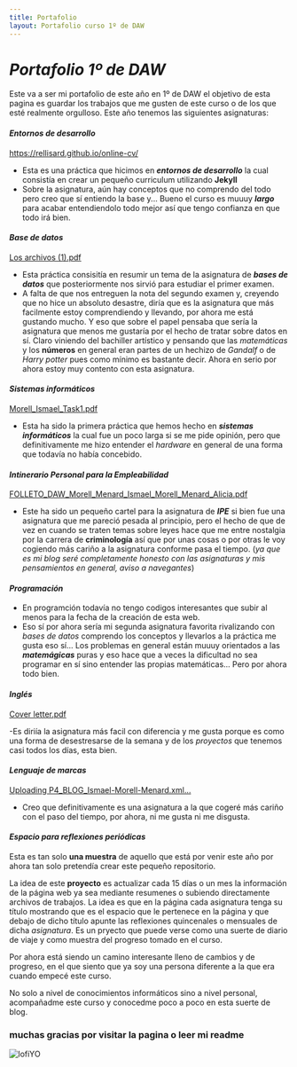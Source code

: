 ```yaml
---
title: Portafolio
layout: Portafolio curso 1º de DAW
---
```

# _Portafolio 1º de DAW_ #

Este va a ser mi portafolio de este año en 1º de DAW el objetivo de esta pagina es guardar los trabajos que me gusten de este curso
o de los que esté realmente orgulloso.
Este año tenemos las siguientes asignaturas:

#### _Entornos de desarrollo_ ####

https://rellisard.github.io/online-cv/
- Esta es una práctica que hicimos en **_entornos de desarrollo_** la cual consistía en crear un pequeño curriculum utilizando **Jekyll**
- Sobre la asignatura, aún hay conceptos que no comprendo del todo pero creo que sí entiendo la base y...
Bueno el curso es muuuy **_largo_** para acabar entendiendolo todo mejor así que tengo confianza en que todo irá bien.

#### _Base de datos_ ####

[Los archivos (1).pdf](https://github.com/user-attachments/files/17894065/Los.archivos.1.pdf)
- Esta práctica consisitía en resumir un tema de la asignatura de **_bases de datos_** que posteriormente nos sirvió para estudiar el primer examen.
- A falta de que nos entreguen la nota del segundo examen y, creyendo que no hice un absoluto desastre, diría que es la asignatura que más facilmente
estoy comprendiendo y llevando, por ahora me está gustando mucho. Y eso que sobre el papel pensaba que sería la asignatura que menos me gustaría por el hecho de tratar sobre datos en sí.
Claro viniendo del bachiller artístico y pensando que las _matemáticas_ y los **números** en general eran partes de un hechizo de _Gandalf_ o de _Harry potter_
pues como mínimo es bastante decir.
Ahora en serio por ahora estoy muy contento con esta asignatura.

#### _Sistemas informáticos_ ####

[Morell_Ismael_Task1.pdf](https://github.com/user-attachments/files/17894067/Morell_Ismael_Task1.pdf)
- Esta ha sido la primera práctica que hemos hecho en **_sistemas informáticos_** la cual fue un poco larga si se me pide opinión,
pero que definitivamente me hizo entender el _hardware_ en general de una forma que todavía no había concebido.

#### _Intinerario Personal para la Empleabilidad_ ####

[FOLLETO_DAW_Morell_Menard_Ismael_Morell_Menard_Alicia.pdf](https://github.com/user-attachments/files/17894070/FOLLETO_DAW_Morell_Menard_Ismael_Morell_Menard_Alicia.pdf)

- Este ha sido un pequeño cartel para la asignatura de **_IPE_** si bien fue una asignatura que me pareció pesada al principio,
pero el hecho de que de vez en cuando se traten temas sobre leyes hace que me entre nostalgia por la carrera de **criminología**
así que por unas cosas o por otras le voy cogiendo más cariño a la asignatura conforme pasa el tiempo.
(_ya que es mi blog seré completamente honesto con las asignaturas y mis pensamientos en general, aviso a navegantes_)

#### _Programación_ ####

- En programción todavía no tengo codigos interesantes que subir al menos para la fecha de la creación de esta web.
- Eso sí por ahora sería mi segunda asignatura favorita rivalizando con _bases de datos_ comprendo los conceptos y llevarlos a la práctica me gusta eso sí...
Los problemas en general están muuuy orientados a las **_matemágicas_** puras y eso hace que a veces la dificultad no sea programar en sí
sino entender las propias matemáticas... Pero por ahora todo bien.

#### _Inglés_ #### 

[Cover letter.pdf](https://github.com/user-attachments/files/17894083/Cover.letter.pdf)

-Es diriía la asignatura más facil con diferencia y me gusta porque es como una forma de desestresarse de la semana y de los _proyectos_ 
que tenemos casi todos los días, esta bien.

#### _Lenguaje de marcas_ #### 

[Uploading P4_BLOG_Ismael-Morell-Menard.xml…]()
- Creo que definitivamente es una asignatura a la que cogeré más cariño con el paso del tiempo, por ahora, ni me gusta ni me disgusta.
  
#### _Espacio para reflexiones periódicas_ ####

Esta es tan solo **una muestra** de aquello que está por venir este año por ahora tan solo pretendía crear este pequeño repositorio. 

La idea de este **proyecto** es actualizar cada 15 días o un mes la información de la página web ya sea mediante resumenes o subiendo directamente archivos de trabajos.
La idea es que en la página cada asignatura tenga su título mostrando que es el espacio que le pertenece en la página y que debajo de dicho título
apunte las reflexiones quincenales o mensuales de dicha _asignatura_.
Es un pryecto que puede verse como una suerte de diario de viaje y como muestra del progreso tomado en el curso.

Por ahora está siendo un camino interesante lleno de cambios y de progreso, en el que siento que ya soy una persona diferente a la que era cuando empecé este curso.

No solo a nivel de conocimientos informáticos sino a nivel personal, acompañadme este curso y conocedme poco a poco en esta suerte de blog.
### muchas gracias por visitar la pagina o leer mi readme ###
![lofiYO](https://github.com/user-attachments/assets/3bdb0521-5f96-4eed-8b8a-9023dffa684a)

